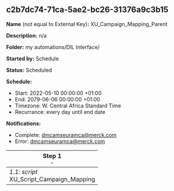 ## c2b7dc74-71ca-5ae2-bc26-31376a9c3b15

**Name** (not equal to External Key)**:** XU_Campaign_Mapping_Parent

**Description:** n/a

**Folder:** my automations/DIL Interface/

**Started by:** Schedule

**Status:** Scheduled

**Schedule:**

* Start: 2022-05-10 00:00:00 +01:00
* End: 2079-06-06 00:00:00 +01:00
* Timezone: W. Central Africa Standard Time
* Recurrance: every day until end date

**Notifications:**

* Complete: dmcamseuramca@merck.com
* Error: dmcamseuramca@merck.com

| Step 1<br>_<small>-</small>_ |
| --- |
| _1.1: script_<br>XU_Script_Campaign_Mapping |
